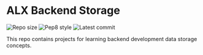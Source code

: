 # ALX Backend Storage

![Repo size](https://img.shields.io/github/repo-size/Anthony-cloud-1/alx-backend-storage)
![Pep8 style](https://img.shields.io/badge/PEP8-style%20guide-red?style=round-square)
![Latest commit](https://img.shields.io/github/last-commit/Anthony-cloud-1/alx-backend-storage/master?style=round-square)

This repo contains projects for learning backend development data storage concepts.
